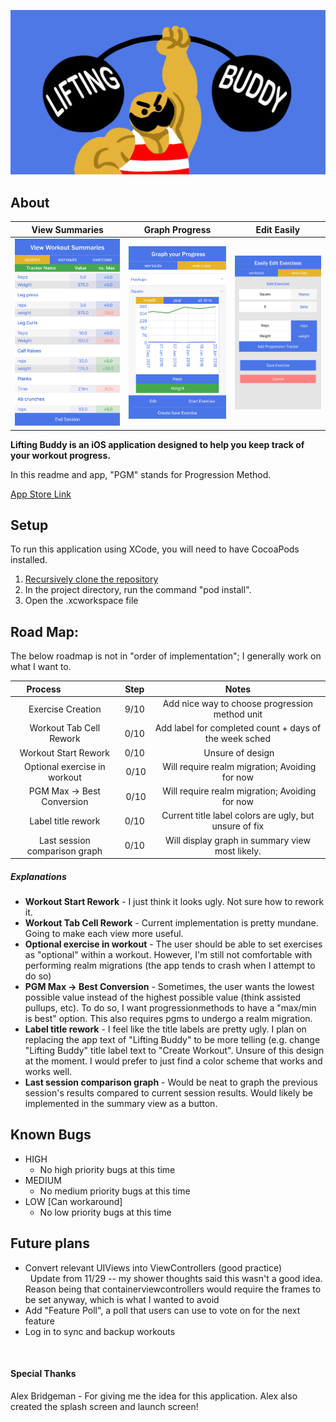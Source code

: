 
![BANNER](imgs/LiftingBuddyBanner.jpg)

## About

  View Summaries             |  Graph Progress              | Edit Easily
:---------------------------:|:----------------------------:|:----------------------------:
![Summary](imgs/Summary.jpg) | ![Graph](imgs/Graph.jpg)     | ![Edit](imgs/Edit.jpg)


<b>Lifting Buddy is an iOS application designed to help you keep track of your workout progress.</b>

In this readme and app, "PGM" stands for Progression Method.

[App Store Link](https://itunes.apple.com/us/app/lifting-buddy-workout-tracker/id1328144255?ls=1&mt=8)

## Setup

To run this application using XCode, you will need to have CocoaPods installed.

1. [Recursively clone the repository](https://stackoverflow.com/questions/3796927/how-to-git-clone-including-submodules)
1. In the project directory, run the command "pod install".
1. Open the .xcworkspace file

## Road Map:

The below roadmap is not in "order of implementation"; I generally work on what I want to.

  Process                    | Step | Notes
:---------------------------:|:----:|:-------------------------------------------------------:
Exercise Creation | 9/10 | Add nice way to choose progression method unit
Workout Tab Cell Rework | 0/10 | Add label for completed count + days of the week sched
Workout Start Rework | 0/10 | Unsure of design
Optional exercise in workout | 0/10 | Will require realm migration; Avoiding for now
PGM Max -> Best Conversion | 0/10 | Will require realm migration; Avoiding for now
Label title rework | 0/10 | Current title label colors are ugly, but unsure of fix
Last session comparison graph | 0/10 | Will display graph in summary view most likely.

##### Explanations
* <b>Workout Start Rework</b> - I just think it looks ugly. Not sure how to rework it.
* <b>Workout Tab Cell Rework</b> - Current implementation is pretty mundane. Going to make each view more useful.
* <b>Optional exercise in workout</b> - The user should be able to set exercises as "optional" within a workout. However, I'm still not comfortable with performing realm migrations (the app tends to crash when I attempt to do so)
* <b>PGM Max -> Best Conversion</b> - Sometimes, the user wants the lowest possible value instead of the highest possible value (think assisted pullups, etc). To do so, I want progressionmethods to have a "max/min is best" option. This also requires pgms to undergo a realm migration.
* <b>Label title rework</b> - I feel like the title labels are pretty ugly. I plan on replacing the app text of "Lifting Buddy" to be more telling (e.g. change "Lifting Buddy" title label text to "Create Workout". Unsure of this design at the moment. I would prefer to just find a color scheme that works and works well.
* <b>Last session comparison graph</b> - Would be neat to graph the previous session's results compared to current session results. Would likely be implemented in the summary view as a button.

## Known Bugs
* HIGH
	* No high priority bugs at this time 
* MEDIUM
	* No medium priority bugs at this time
* LOW [Can workaround]
	* No low priority bugs at this time

## Future plans
* Convert relevant UIViews into ViewControllers (good practice)<br>
   Update from 11/29 -- my shower thoughts said this wasn't a good idea. Reason being that containerviewcontrollers would require the frames to be set anyway, which is what I wanted to avoid<br>
* Add "Feature Poll", a poll that users can use to vote on for the next feature<br>
* Log in to sync and backup workouts

   
#### Special Thanks
Alex Bridgeman - For giving me the idea for this application. Alex also created the splash screen and launch screen!
   
